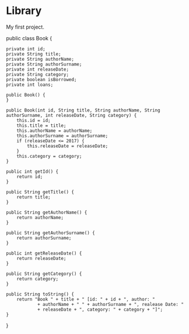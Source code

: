 # Library
My first project.






public class Book {

    private int id;
    private String title;
    private String authorName;
    private String authorSurname;
    private int releaseDate;
    private String category;
    private boolean isBorrowed;
    private int loans;

    public Book() {
    }

    public Book(int id, String title, String authorName, String authorSurname, int releaseDate, String category) {
        this.id = id;
        this.title = title;
        this.authorName = authorName;
        this.authorSurname = authorSurname;
        if (releaseDate <= 2017) {
            this.releaseDate = releaseDate;
        }
        this.category = category;
    }

    public int getId() {
        return id;
    }

    public String getTitle() {
        return title;
    }

    public String getAuthorName() {
        return authorName;
    }

    public String getAuthorSurname() {
        return authorSurname;
    }

    public int getReleaseDate() {
        return releaseDate;
    }

    public String getCategory() {
        return category;
    }

    public String toString() {
        return "Book " + title + " [id: " + id + ", author: "
                + authorName + " " + authorSurname + ", realease Date: "
                + releaseDate + ", category: " + category + "]";
    }
}
